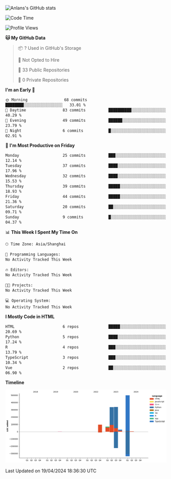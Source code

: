 <!-- ![Anlans's GitHub stats](https://github-readme-stats.vercel.app/api?username=Anlans) -->
![Anlans's GitHub stats](https://github-readme-stats.vercel.app/api?username=Anlans&rank_icon=github)

<!--START_SECTION:waka-->
![Code Time](http://img.shields.io/badge/Code%20Time-0%20secs-blue)

![Profile Views](http://img.shields.io/badge/Profile%20Views-0-blue)

**🐱 My GitHub Data** 

> 📦 ? Used in GitHub's Storage 
 > 
> 🚫 Not Opted to Hire
 > 
> 📜 33 Public Repositories 
 > 
> 🔑 0 Private Repositories 
 > 
**I'm an Early 🐤** 

```text
🌞 Morning                68 commits          ████████░░░░░░░░░░░░░░░░░   33.01 % 
🌆 Daytime                83 commits          ██████████░░░░░░░░░░░░░░░   40.29 % 
🌃 Evening                49 commits          ██████░░░░░░░░░░░░░░░░░░░   23.79 % 
🌙 Night                  6 commits           █░░░░░░░░░░░░░░░░░░░░░░░░   02.91 % 
```
📅 **I'm Most Productive on Friday** 

```text
Monday                   25 commits          ███░░░░░░░░░░░░░░░░░░░░░░   12.14 % 
Tuesday                  37 commits          ████░░░░░░░░░░░░░░░░░░░░░   17.96 % 
Wednesday                32 commits          ████░░░░░░░░░░░░░░░░░░░░░   15.53 % 
Thursday                 39 commits          █████░░░░░░░░░░░░░░░░░░░░   18.93 % 
Friday                   44 commits          █████░░░░░░░░░░░░░░░░░░░░   21.36 % 
Saturday                 20 commits          ██░░░░░░░░░░░░░░░░░░░░░░░   09.71 % 
Sunday                   9 commits           █░░░░░░░░░░░░░░░░░░░░░░░░   04.37 % 
```


📊 **This Week I Spent My Time On** 

```text
🕑︎ Time Zone: Asia/Shanghai

💬 Programming Languages: 
No Activity Tracked This Week

🔥 Editors: 
No Activity Tracked This Week

🐱‍💻 Projects: 
No Activity Tracked This Week

💻 Operating System: 
No Activity Tracked This Week
```

**I Mostly Code in HTML** 

```text
HTML                     6 repos             █████░░░░░░░░░░░░░░░░░░░░   20.69 % 
Python                   5 repos             ████░░░░░░░░░░░░░░░░░░░░░   17.24 % 
R                        4 repos             ███░░░░░░░░░░░░░░░░░░░░░░   13.79 % 
TypeScript               3 repos             ███░░░░░░░░░░░░░░░░░░░░░░   10.34 % 
Vue                      2 repos             ██░░░░░░░░░░░░░░░░░░░░░░░   06.90 % 
```



**Timeline**

![Lines of Code chart](https://raw.githubusercontent.com/Anlans/Anlans/main/assets/bar_graph.png)


 Last Updated on 19/04/2024 18:36:30 UTC
<!--END_SECTION:waka-->
